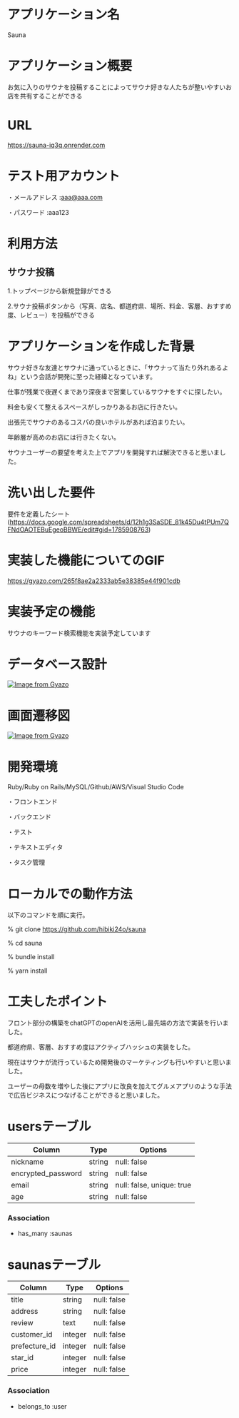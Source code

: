 # アプリケーション名
Sauna


# アプリケーション概要
お気に入りのサウナを投稿することによってサウナ好きな人たちが整いやすいお店を共有することができる


# URL
https://sauna-iq3q.onrender.com


# テスト用アカウント
・メールアドレス :aaa@aaa.com

・パスワード    :aaa123

# 利用方法
## サウナ投稿
1.トップページから新規登録ができる

2.サウナ投稿ボタンから（写真、店名、都道府県、場所、料金、客層、おすすめ度、レビュー）を投稿ができる

# アプリケーションを作成した背景
サウナ好きな友達とサウナに通っているときに、「サウナって当たり外れあるよね」という会話が開発に至った経緯となっています。

仕事が残業で夜遅くまであり深夜まで営業しているサウナをすぐに探したい。

料金も安くて整えるスペースがしっかりあるお店に行きたい。

出張先でサウナのあるコスパの良いホテルがあれば泊まりたい。

年齢層が高めのお店には行きたくない。

サウナユーザーの要望を考えた上でアプリを開発すれば解決できると思いました。




# 洗い出した要件
要件を定義したシート(https://docs.google.com/spreadsheets/d/12h1g3SaSDE_81k45Du4tPUm7QFNdOAOTEBuEgeoBBWE/edit#gid=1785908763)


# 実装した機能についてのGIF
https://gyazo.com/265f8ae2a2333ab5e38385e44f901cdb


# 実装予定の機能
サウナのキーワード検索機能を実装予定しています


# データベース設計
[![Image from Gyazo](https://i.gyazo.com/8b186c75a5f23202677e4bec6b76d313.png)](https://gyazo.com/8b186c75a5f23202677e4bec6b76d313)


# 画面遷移図
[![Image from Gyazo](https://i.gyazo.com/eec4aab7d60acad283f7b21b9088d80f.png)](https://gyazo.com/eec4aab7d60acad283f7b21b9088d80f)



# 開発環境
Ruby/Ruby on Rails/MySQL/Github/AWS/Visual Studio Code

・フロントエンド

・バックエンド

・テスト

・テキストエディタ

・タスク管理



# ローカルでの動作方法
以下のコマンドを順に実行。

% git clone https://github.com/hibiki24o/sauna

% cd sauna

% bundle install

% yarn install



# 工夫したポイント
フロント部分の構築をchatGPTのopenAIを活用し最先端の方法で実装を行いました。

都道府県、客層、おすすめ度はアクティブハッシュの実装をした。

現在はサウナが流行っているため開発後のマーケティングも行いやすいと思いました。

ユーザーの母数を増やした後にアプリに改良を加えてグルメアプリのような手法で広告ビジネスにつなげることができると思いました。



# usersテーブル

| Column             | Type   | Options                        |
| ------------------ | ------ | ------------------------------ |
| nickname           | string | null: false                    |
| encrypted_password | string | null: false                    |
| email              | string | null: false, unique: true      |
| age                | string | null: false                    |

### Association
* has_many :saunas


# saunasテーブル

| Column                | Type       | Options                        |
| --------------------- | ---------- | ------------------------------ |
| title                 | string     | null: false                    |
| address               | string     | null: false                    |
| review                | text       | null: false                    |
| customer_id           | integer    | null: false                    | 
| prefecture_id         | integer    | null: false                    |
| star_id               | integer    | null: false                    |
| price                 | integer    | null: false                    |

### Association
* belongs_to :user

